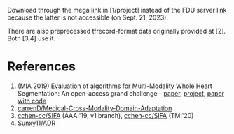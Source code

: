 Download through the mega link in [1/project] instead of the FDU server link
because the latter is not accessible (on Sept. 21, 2023).

There are also preprecessed tfrecord-format data originally provided at [2].
Both [3,4] use it.

# References

1. (MIA 2019) Evaluation of algorithms for Multi-Modality Whole Heart Segmentation: An open-access grand challenge - [paper](https://www.sciencedirect.com/science/article/pii/S1361841519300751), [project](https://zmiclab.github.io/zxh/0/mmwhs/), [paper with code](https://paperswithcode.com/dataset/mm-whs-2017)
2. [carrenD/Medical-Cross-Modality-Domain-Adaptation](https://github.com/carrenD/Medical-Cross-Modality-Domain-Adaptation)
3. [cchen-cc/SIFA](https://github.com/cchen-cc/SIFA/tree/SIFA-v1) (AAAI'19, v1 branch), [cchen-cc/SIFA](https://github.com/cchen-cc/SIFA/tree/SIFA) (TMI'20)
4. [Sunxy11/ADR](https://github.com/Sunxy11/ADR)
